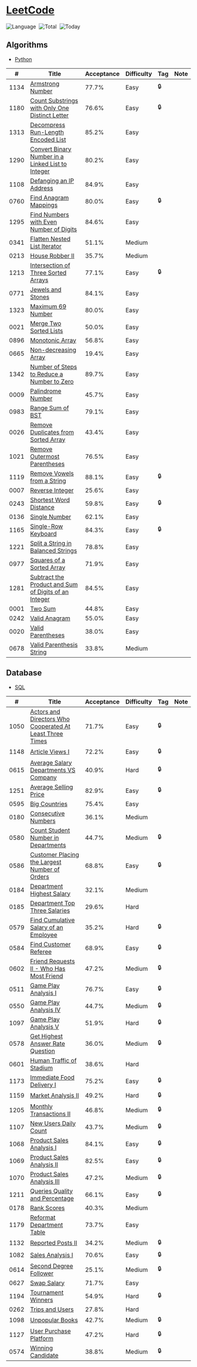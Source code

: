 # [LeetCode](https://leetcode.com/problemset/)

![Language](https://img.shields.io/badge/Language-Python3.7%20%2F%20Redshift-orange.svg)&nbsp;
![Total](https://visitor-count-badge.herokuapp.com/total.svg?repo_id=ydong188/LeetCode)&nbsp;
![Today](https://visitor-count-badge.herokuapp.com/today.svg?repo_id=ydong188/LeetCode)&nbsp;

## Algorithms


* [Python](https://github.com/ydong188/LeetCode/tree/master/Algorithms)



|  #  | Title          |Acceptance| Difficulty    | Tag          | Note| 
|-----|----------------|----------| ------------- |--------------|-----|
1134	|	[Armstrong Number](./Algorithms/1134.%20Armstrong%20Number.py)	|	77.7%	|	Easy	| 🔒 |		|||
1180	|	[Count Substrings with Only One Distinct Letter](./Algorithms/1180.%20Count%20Substrings%20with%20Only%20One%20Distinct%20Letter.py)	|	76.6%	|	Easy	| 🔒 |		|||
1313	|	[Decompress Run-Length Encoded List](./Algorithms/1313.%20Decompress%20Run-Length%20Encoded%20List.py)	|	85.2%	|	Easy	|		|		|||
1290	|	[Convert Binary Number in a Linked List to Integer](./Algorithms/1290.%20Convert%20Binary%20Number%20in%20a%20Linked%20List%20to%20Integer.py)	|	80.2%	|	Easy	|		|		|||
1108	|	[Defanging an IP Address](./Algorithms/1108.%20Defanging%20an%20IP%20Address.py)	|	84.9%	|	Easy	|		|		|||
0760	|	[Find Anagram Mappings](./Algorithms/760.%20Find%20Anagram%20Mappings.py)	|	80.0%	|	Easy	| 🔒 |		|||
1295	|	[Find Numbers with Even Number of Digits](./Algorithms/1295.%20Find%20Numbers%20with%20Even%20Number%20of%20Digits.py)	|	84.6%	|	Easy	|		|		|||
0341	|	[Flatten Nested List Iterator](./Algorithms/341.%20Flatten%20Nested%20List%20Iterator.py)	|	51.1%	|	Medium	|		|		|||
0213	|	[House Robber II](./Algorithms/213.%20House%20Robber%20II.py)	|	35.7%	|	Medium	|		|		|||
1213	|	[Intersection of Three Sorted Arrays](./Algorithms/1213.%20Intersection%20of%20Three%20Sorted%20Arrays.py)	|	77.1%	|	Easy	| 🔒 |		|||
0771	|	[Jewels and Stones](./Algorithms/771.%20Jewels%20and%20Stones.py)	|	84.1%	|	Easy	|		|		|||
1323	|	[Maximum 69 Number](./Algorithms/1323.%20Maximum%2069%20Number.py)	|	80.0%	|	Easy	|		|		|||
0021	|	[Merge Two Sorted Lists](./Algorithms/21.%20Merge%20Two%20Sorted%20Lists.py)	|	50.0%	|	Easy	|		|		|||
0896	|	[Monotonic Array](./Algorithms/896.%20Monotonic%20Array.py)	|	56.8%	|	Easy	|		|		|||
0665	|	[Non-decreasing Array](./Algorithms/665.%20Non-decreasing%20Array.py)	|	19.4%	|	Easy	|		|		|||
1342	|	[Number of Steps to Reduce a Number to Zero](./Algorithms/1342.%20Number%20of%20Steps%20to%20Reduce%20a%20Number%20to%20Zero.py)	|	89.7%	|	Easy	|		|		|||
0009	|	[Palindrome Number](./Algorithms/9.%20Palindrome%20Number.py)	|	45.7%	|	Easy	|		|		|||
0983	|	[Range Sum of BST](./Algorithms/938.%20Range%20Sum%20of%20BST.py)	|	79.1%	|	Easy	|		|		|||
0026	|	[Remove Duplicates from Sorted Array](./Algorithms/26.%20Remove%20Duplicates%20from%20Sorted%20Array.py)	|	43.4%	|	Easy	|		|		|||
1021	|	[Remove Outermost Parentheses](./Algorithms/1021.%20Remove%20Outermost%20Parentheses.py)	|	76.5%	|	Easy	|		|		|||
1119	|	[Remove Vowels from a String](./Algorithms/1119.%20Remove%20Vowels%20from%20a%20String.py)	|	88.1%	|	Easy	| 🔒 |		|||
0007	|	[Reverse Integer](./Algorithms/7.%20Reverse%20Integer.py)	|	25.6%	|	Easy	|		|		|||
0243	|	[Shortest Word Distance](./Algorithms/243.%20Shortest%20Word%20Distance.py)	|	59.8%	|	Easy	| 🔒 |		|||
0136	|	[Single Number](./Algorithms/136.%20Single%20Number.py)	|	62.1%	|	Easy	|		|		|||
1165	|	[Single-Row Keyboard](./Algorithms/1165.%20Single-Row%20Keyboard.py)	|	84.3%	|	Easy	| 🔒 |		|||
1221	|	[Split a String in Balanced Strings](./Algorithms/1221.%20Split%20a%20String%20in%20Balanced%20Strings.py)	|	78.8%	|	Easy	|		|		|||
0977	|	[Squares of a Sorted Array](./Algorithms/977.%20Squares%20of%20a%20Sorted%20Array.py)	|	71.9%	|	Easy	|		|		|||
1281	|	[Subtract the Product and Sum of Digits of an Integer](./Algorithms/1281.%20Subtract%20the%20Product%20and%20Sum%20of%20Digits%20of%20an%20Integer.py)	|	84.5%	|	Easy	|		|		|||
0001	|	[Two Sum](./Algorithms/1.%20Two%20Sum.py)	|	44.8%	|	Easy	|		|		|||
0242	|	[Valid Anagram](./Algorithms/242.%20Valid%20Anagram.py)	|	55.0%	|	Easy	|		|		|||
0020	|	[Valid Parentheses](./Algorithms/20.%20Valid%20Parentheses.py)	|	38.0%	|	Easy	|		|		|||
0678	|	[Valid Parenthesis String](./Algorithms/678.%20Valid%20Parenthesis%20String.py)	|	33.8%	|	Medium	|		|		|||




## Database


* [SQL](https://github.com/ydong188/LeetCode/tree/master/Database)



|  #  | Title          |Acceptance| Difficulty    | Tag          | Note| 
|-----|----------------|----------| ------------- |--------------|-----|
1050	|	[Actors and Directors Who Cooperated At Least Three Times](./Database/1050.%20Actors%20and%20Directors%20Who%20Cooperated%20At%20Least%20Three%20Times.sql)	|	71.7%	|	Easy	| 🔒 |		|||
1148	|	[Article Views I](./Database/1148.%20Article%20Views%20I.sql)	|	72.2%	|	Easy	| 🔒 |		|||
0615	|	[Average Salary Departments VS Company](./Database/615.%20Average%20Salary%20Departments%20VS%20Company.sql)	|	40.9%	|	Hard	| 🔒 |		|||
1251	|	[Average Selling Price](./Database/1251.%20Average%20Selling%20Price.sql)	|	82.9%	|	Easy	| 🔒 |		|||
0595	|	[Big Countries](./Database/595.%20Big%20Countries.sql)	|	75.4%	|	Easy	|		|		|||
0180	|	[Consecutive Numbers](./Database/180.%20Consecutive%20Numbers.sql)	|	36.1%	|	Medium	|		|		|||
0580	|	[Count Student Number in Departments](./Database/580.%20Count%20Student%20Number%20in%20Departments.sql)	|	44.7%	|	Medium	| 🔒 |		|||
0586	|	[Customer Placing the Largest Number of Orders](./Database/586.%20Customer%20Placing%20the%20Largest%20Number%20of%20Orders.sql)	|	68.8%	|	Easy	| 🔒 |		|||
0184	|	[Department Highest Salary](./Database/184.%20Department%20Highest%20Salary.sql)	|	32.1%	|	Medium	|		|		|||
0185	|	[Department Top Three Salaries](./Database/185.%20Department%20Top%20Three%20Salaries.sql)	|	29.6%	|	Hard	|		|		|||
0579	|	[Find Cumulative Salary of an Employee](./Database/579.%20Find%20Cumulative%20Salary%20of%20an%20Employee.sql)	|	35.2%	|	Hard	| 🔒 |		|||
0584	|	[Find Customer Referee](./Database/584.%20Find%20Customer%20Referee.sql)	|	68.9%	|	Easy	| 🔒 |		|||
0602	|	[Friend Requests II - Who Has Most Friend](./Database/602.%20Friend%20Requests%20II%20-%20Who%20Has%20Most%20Friend.sql)|	47.2%	|	Medium	| 🔒 |		|||
0511	|	[Game Play Analysis I](./Database/511.%20Game%20Play%20Analysis%20I.sql)	|	76.7%	|	Easy	| 🔒 |		|||
0550	|	[Game Play Analysis IV](./Database/550.%20Game%20Play%20Analysis%20IV.sql)	|	44.7%	|	Medium	| 🔒 |		|||
1097	|	[Game Play Analysis V](./Database/1097.%20Game%20Play%20Analysis%20V.sql)	|	51.9%	|	Hard	| 🔒 |		|||
0578	|	[Get Highest Answer Rate Question](./Database/578.%20Get%20Highest%20Answer%20Rate%20Question.sql)	|	36.0%	|	Medium	| 🔒 |		|||
0601	|	[Human Traffic of Stadium](./Database/601.%20Human%20Traffic%20of%20Stadium.sql)	|	38.6%	|	Hard	|		|		|||
1173	|	[Immediate Food Delivery I](./Database/1173.%20Immediate%20Food%20Delivery%20I.sql)	|	75.2%	|	Easy	| 🔒 |		|||
1159	|	[Market Analysis II](./Database/1159.%20Market%20Analysis%20II.sql)	|	49.2%	|	Hard	| 🔒 |		|||
1205	|	[Monthly Transactions II](./Database/1205.%20Monthly%20Transactions%20II.sql)	|	46.8%	|	Medium	| 🔒 |		|||
1107	|	[New Users Daily Count](./Database/1107.%20New%20Users%20Daily%20Count.sql)	|	43.7%	|	Medium	| 🔒 |		|||
1068	|	[Product Sales Analysis I](./Database/1068.%20Product%20Sales%20Analysis%20I.sql)	|	84.1%	|	Easy	| 🔒 |		|||
1069	|	[Product Sales Analysis II](./Database/1069.%20Product%20Sales%20Analysis%20II.sql)	|	82.5%	|	Easy	| 🔒 |		|||
1070	|	[Product Sales Analysis III](./Database/1070.%20Product%20Sales%20Analysis%20III.sql)	|	47.2%	|	Medium	| 🔒 |		|||
1211	|	[Queries Quality and Percentage](./Database/1211.%20Queries%20Quality%20and%20Percentage.sql)	|	66.1%	|	Easy	| 🔒 |		|||
0178	|	[Rank Scores](./Database/178.%20Rank%20Scores.sql)	|	40.3%	|	Medium	|		|		|||
1179	|	[Reformat Department Table](./Database/1179.%20Reformat%20Department%20Table.sql)	|	73.7%	|	Easy	|		|		|||
1132	|	[Reported Posts II](./Database/1132.%20Reported%20Posts%20II.sql)	|	34.2%	|	Medium	| 🔒 |		|||
1082	|	[Sales Analysis I](./Database/1082.%20Sales%20Analysis%20I.sql)	|	70.6%	|	Easy	| 🔒 |		|||
0614	|	[Second Degree Follower](./Database/614.%20Second%20Degree%20Follower.sql)	|	25.1%	|	Medium	| 🔒 |		|||
0627	|	[Swap Salary](./Database/627.%20Swap%20Salary.sql)	|	71.7%	|	Easy	|		|		|||
1194	|	[Tournament Winners](./Database/1194.%20Tournament%20Winners.sql)	|	54.9%	|	Hard	| 🔒 |		|||
0262	|	[Trips and Users](./Database/262.%20Trips%20and%20Users.sql)	|	27.8%	|	Hard	|		|		|||
1098	|	[Unpopular Books](./Database/1098.%20Unpopular%20Books.sql)	|	42.7%	|	Medium	| 🔒 |		|||
1127	|	[User Purchase Platform](./Database/1127.%20User%20Purchase%20Platform.sql)	|	47.2%	|	Hard	| 🔒 |		|||
0574	|	[Winning Candidate ](./Database/574.%20Winning%20Candidate.sql)	|	38.8%	|	Medium	| 🔒 |		|||
